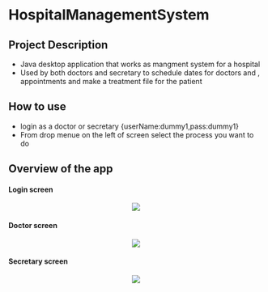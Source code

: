 # HospitalManagementSystem

## Project Description 

-  Java desktop application that works as mangment system for a hospital
-  Used by both doctors and secretary to schedule dates for doctors and , appointments and make a treatment file for the patient 
 

## How to use 
- login as a doctor or secretary {userName:dummy1,pass:dummy1}
- From drop menue on the left of screen select the process you want to do 

## Overview of the app
#### Login screen
<p align="center">
  <img src="https://user-images.githubusercontent.com/99073523/223351377-372ab83c-d985-4c54-940d-1054095d7cb0.png"/>
</p>

#### Doctor screen
<p align="center">
  <img src="https://user-images.githubusercontent.com/99073523/223351870-efbfddec-387c-4765-9f45-1bbe5f807085.png"/>
</p>

#### Secretary screen
<p align="center">
  <img src="https://user-images.githubusercontent.com/99073523/223352221-eb1f7492-34c7-4b68-a727-649fc52c8558.png"/>
</p>






